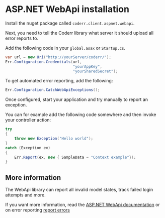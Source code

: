 ASP.NET WebApi installation
===========================

Install the nuget package called `coderr.client.aspnet.webapi`.

Next, you need to tell the Coderr library what server it should upload all error reports to.

Add the following code in your `global.asax` or `Startup.cs`.

```csharp
var url = new Uri("http://yourServer/coderr/");
Err.Configuration.Credentials(url, 
                              "yourAppKey", 
                              "yourSharedSecret");
```

To get automated error reporting, add the following:

```csharp
Err.Configuration.CatchWebApiExceptions();
```

Once configured, start your application and try manually to report an exception.

You can for example add the following code somewhere and then invoke your controller action:

```csharp
try
{
    throw new Exception("Hello world");
}
catch (Exception ex)
{
    Err.Report(ex, new { SampleData = "Context example"});
}
```

## More information

The WebApi library can report all invalid model states, track failed login attempts and more.

If you want more information, read the  [ASP.NET WebApi documentation](index.md) or on error reporting  [report errors](../../gettingstarted.md)
